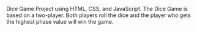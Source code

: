 Dice Game Project using HTML, CSS, and JavaScript. 
The Dice Game is based on a two-player. 
Both players roll the dice and the player who gets the highest phase value will win the game. 

